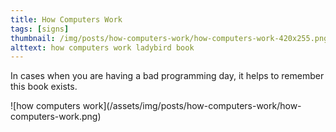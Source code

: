 ```yaml
---
title: How Computers Work
tags: [signs]
thumbnail: /img/posts/how-computers-work/how-computers-work-420x255.png
alttext: how computers work ladybird book
---
```


In cases when you are having a bad programming day, it helps to remember this book exists.

![how computers work]\(/assets/img/posts/how-computers-work/how-computers-work.png)
